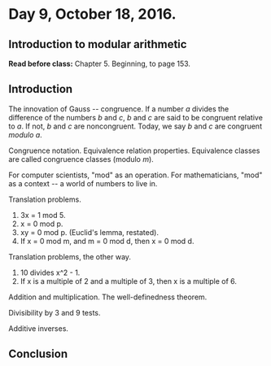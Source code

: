 # Day 9,  October 18, 2016.
## Introduction to modular arithmetic

**Read before class:**  Chapter 5.  Beginning, to page 153.

## Introduction

The innovation of Gauss -- congruence.  If a number $a$ divides the difference of the numbers $b$ and $c$, $b$ and $c$ are said to be congruent relative to $a$.  If not, $b$ and $c$ are noncongruent.  Today, we say $b$ and $c$ are congruent *modulo* $a$.

Congruence notation.  Equivalence relation properties.  Equivalence classes are called congruence classes (modulo $m$).

For computer scientists, "mod" as an operation.  For mathematicians, "mod" as a context -- a world of numbers to live in.

Translation problems.
1.  3x = 1 mod 5.
2.  x = 0 mod p.
4.  xy = 0 mod p.  (Euclid's lemma, restated).
5.  If x = 0 mod m, and m = 0 mod d, then x = 0 mod d.

Translation problems, the other way.  
1.  10 divides x^2 - 1.
2.  If x is a multiple of 2 and a multiple of 3, then x is a multiple of 6.

Addition and multiplication.  The well-definedness theorem.

Divisibility by 3 and 9 tests.

Additive inverses.  

## Conclusion
